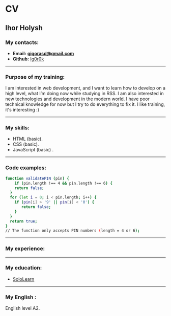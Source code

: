# CV

## Ihor Holysh

### My contacts:
* **Email:** **gigorasd@gmail.com**
* **Github:** [Ig0r0k](https://github.com/Ig0r0k)

---
### Purpose of my training:
I am interested in web development, and I want to learn how to develop on a high level, what I’m doing now while studying in RSS.
I am also interested in new technologies and development in the modern world.
I have poor technical knowledge for now but I try to do everything to fix it.
I like training, it's interesting :)

---
### My skills: 
  - HTML (basic).
  - CSS (basic).
  - JavaScript (basic) .
---
### Code examples:
```sh
function validatePIN (pin) {
    if (pin.length !== 4 && pin.length !== 6) {
    return false;
  }
  for (let i = 0; i < pin.length; i++) {
    if (pin[i] > '9' || pin[i] < '0') {
       return false;
    }
  }
  return true;
}
// The function only accepts PIN numbers (length = 4 or 6);
```
---
###  My experience:
---
###  My education:
 -  [SoloLearn](https://www.sololearn.com/Certificate/1024-13114943/jpg/?mode=download) 
---
###  My English :
English level A2.
